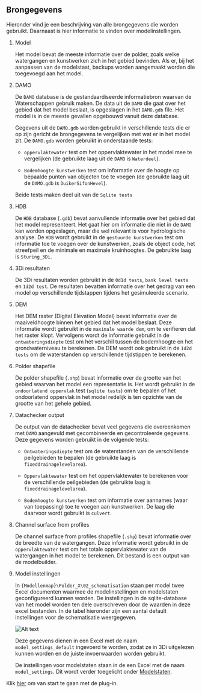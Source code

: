 ## **Brongegevens**
Hieronder vind je een beschrijving van alle brongegevens die worden gebruikt. Daarnaast is hier informatie te vinden over modelinstellingen.

1. Model

   Het model bevat de meeste informatie over de polder, zoals welke watergangen en kunstwerken zich in het gebied bevinden. Als er, bij het aanpassen van de modelstaat, backups worden aangemaakt worden die toegevoegd aan het model.

2. DAMO

   De ```DAMO``` database is de gestandaardiseerde informatiebron waarvan de Waterschappen gebruik maken. De data uit de ```DAMO``` die gaat over het gebied dat het model beslaat, is opgeslagen in het ```DAMO.gdb``` file. Het model is in de meeste gevallen opgebouwd vanuit deze database.
   
   Gegevens uit de ```DAMO.gdb``` worden gebruikt in verschillende tests die er op zijn gericht de brongegevens te vergelijken met wat er in het model zit. De ```DAMO.gdb``` worden gebruikt in onderstaande tests:
   
   * ```oppervlaktewater``` test om het oppervlaktewater in het model mee te 
   vergelijken (de gebruikte laag uit de ```DAMO``` is ```Waterdeel```). 
   
   * ```Bodemhoogte kunstwerken``` test om informatie over de hoogte op bepaalde punten van objecten toe te voegen (de gebruikte laag uit de ```DAMO.gdb``` is ```DuikerSifonHevel```). 
   
   Beide tests maken deel uit van de ```Sqlite tests```

3. HDB
   
   De ```HDB``` database (```.gdb```) bevat aanvullende informatie over het gebied dat het model representeert. Het gaat hier om informatie die niet in de ```DAMO``` kan worden opgeslagen, maar die wel relevant is voor hydrologische analyse. De ```HDB``` wordt gebruikt in de ```gestuurde kunstwerken``` test om informatie toe te voegen over de kunstwerken, zoals de object code, het streefpeil en de minimale en maximale kruinhoogtes. De gebruikte laag is 
   ```Sturing_3Di```. 
   
4. 3Di resultaten

   De 3Di resultaten worden gebruikt in de ```0d1d tests```, ```bank level tests``` en ```1d2d test```. De resultaten bevatten informatie over het gedrag van een model op verschillende tijdstappen tijdens het gesimuleerde scenario.

5. DEM
   
   Het DEM raster (Digital Elevation Model) bevat informatie over de maaiveldhoogte binnen het gebied dat het model beslaat. Deze informatie wordt gebruikt in de ```maximale waarde dem```, om te verifieren dat het raster klopt. Vervolgens wordt de informatie gebruikt in de ```ontwateringsdiepte``` test om het verschil tussen de bodemhoogte en het grondwaterniveau te berekenen. De DEM wordt ook gebruikt in de ```1d2d tests``` om de waterstanden op verschillende tijdstippen te berekenen.

6. Polder shapefile
   
   De polder shapefile (```.shp```) bevat informatie over de grootte van het gebied waarvan het model een representatie is. Het wordt gebruikt in de ```ondoorlatend oppervlak``` test (```sqlite tests```) om te bepalen of het ondoorlatend oppervlak in het model redelijk is ten opzichte van de grootte van het gehele gebied.

7. Datachecker output
   
   De output van de datachecker bevat veel gegevens die overeenkomen met ```DAMO``` aangevuld met gecombineerde en gecontroleerde gegevens. Deze gegevens worden gebruikt in de volgende tests:
   
   * ```Ontwateringsdiepte``` test om de waterstanden van de verschillende peilgebieden te bepalen (de gebruikte laag is ```fixeddrainagelevelarea```). 
   
   * ```Oppervlaktewater``` test om het oppervlaktewater te berekenen voor de verschillende peilgebieden (de gebruikte laag is ```fixeddrainagelevelarea```). 
   
   * ```Bodemhoogte kunstwerken``` test om informatie over aannames (waar van toepassing) toe te voegen aan kunstwerken. De laag die daarvoor wordt gebruikt is ```culvert```.
   
8. Channel surface from profiles
   
   De channel surface from profiles shapefile (```.shp```) bevat informatie over de breedte van de watergangen. Deze informatie wordt gebruikt in de ```oppervlaktewater``` test om het totale oppervlaktewater van de watergangen in het model te berekenen. Dit bestand is een output van de modelbuilder.
   
9. Model instellingen

   In ``{Modellenmap}\Polder_X\02_schematisation`` staan per model twee Excel documenten waarmee de modelinstellingen en modelstaten geconfigureerd kunnen worden. De instellingen in de sqlite-database van het model worden ten dele overschreven door de waarden in deze excel bestanden. In de tabel hieronder zijn een aantal default instellingen voor de schematisatie weergegeven.

   ![Alt text](../../images/4_gebruik_plugin/b_essentiele_data/model_instellingen_default.png)

   Deze gegevens dienen in een Excel met de naam ``model_settings_default`` ingevoerd te worden, zodat ze in 3Di uitgelezen kunnen worden en de juiste invoerwaarden worden gebruikt.

   De instellingen voor modelstaten staan in de een Excel met de naam ``model_settings``. Dit wordt verder toegelicht onder [Modelstaten](c_modelstaat_aanpassen.md).

Klik [hier](a_project_starten.md) om van start te gaan met de plug-in.